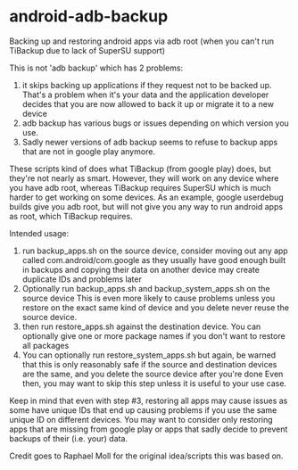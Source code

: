 # android-adb-backup
Backing up and restoring android apps via adb root (when you can't run
TiBackup due to lack of SuperSU support)

This is not 'adb backup' which has 2 problems:
1) it skips backing up applications if they request not to be backed up.
That's a problem when it's your data and the application developer decides that 
you are now allowed to back it up or migrate it to a new device
2) adb backup has various bugs or issues depending on which version you use. 
3) Sadly newer versions of adb backup seems to refuse to backup apps that
are not in google play anymore.

These scripts kind of does what TiBackup (from google play) does, but
they're not nearly as smart.
However, they will work on any device where you have adb root, whereas
TiBackup requires SuperSU which is much harder to get working on some
devices.
As an example, google userdebug builds give you adb root, but will not
give you any way to run android apps as root, which TiBackup requires.

Intended usage:
1) run backup_apps.sh on the source device, consider moving out any
   app called com.android/com.google as they usually have good enough
   built in backups and copying their data on another device may create
   duplicate IDs and problems later
2) Optionally run backup_apps.sh and backup_system_apps.sh on the source
   device This is even more likely to cause problems unless you restore
   on the exact same kind of device and you delete never reuse the
   source device.
3) then run restore_apps.sh against the destination device. You can
   optionally give one or more package names if you don't want to
   restore all packages
4) You can optionally run restore_system_apps.sh but again, be warned
   that this is only reasonably safe if the source and destination
   devices are the same, and you delete the source device after you're
   done
   Even then, you may want to skip this step unless it is useful to your use case.

Keep in mind that even with step #3, restoring all apps may cause issues
as some have unique IDs that end up causing problems if you use the same
unique ID on different devices.
You may want to consider only restoring apps that are missing from google play or apps
that sadly decide to prevent backups of their (i.e. your) data.

Credit goes to Raphael Moll for the original idea/scripts this was based on.
